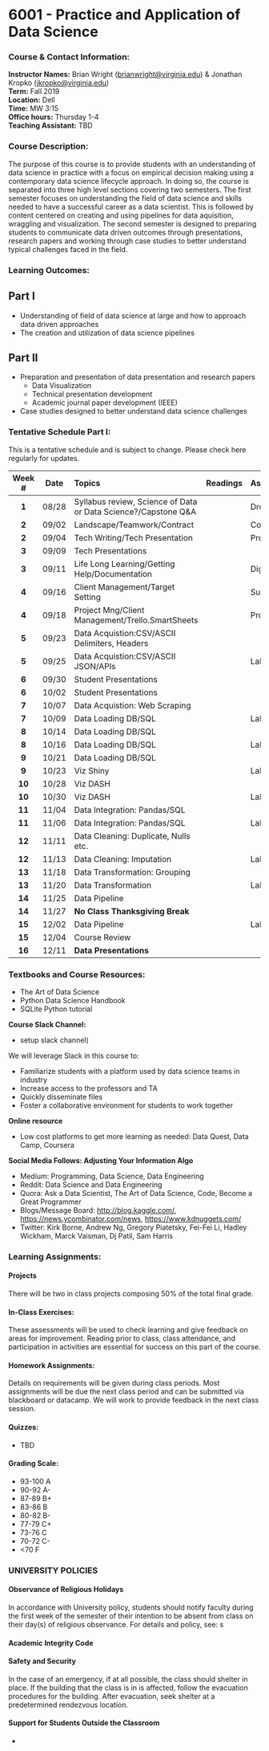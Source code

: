# 6001 - Practice and Application of Data Science

### Course & Contact Information:

**Instructor Names:** Brian Wright (brianwright@virginia.edu) & Jonathan Kropko (jkropko@virginia.edu) \
**Term:** Fall 2019 \
**Location:** Dell  \
**Time:** MW 3:15 \
**Office hours:** Thursday 1-4 \
**Teaching Assistant:** TBD 

###  Course Description:

The purpose of this course is to provide students with an understanding of data science in practice with a focus on empirical decision making using a contemporary data science lifecycle approach. In doing so, the course is separated into three high level sections covering two semesters. The first semester focuses on understanding the field of data science and skills needed to have a successful career as a data scientist. This is followed by content centered on creating and using pipelines for data aquisition, wraggling and visualization.  The second semester is designed to preparing students to communicate data driven outcomes through presentations, research papers and working through  case studies to better understand typical challenges faced in the field.  

### Learning Outcomes:
## Part I
 - Understanding of field of data science at large and how to approach data driven approaches
 - The creation and utilization of data science pipelines
 
 ## Part II
 - Preparation and presentation of data presentation and research papers
    - Data Visualization 
    - Technical presentation development 
    - Academic journal paper development (IEEE)
 - Case studies designed to better understand data science challenges

### Tentative Schedule Part I:
This is a tentative schedule and is subject to change. Please check here regularly for updates.

| Week # |Date   | Topics                                                      | Readings | Assignments | Due    | Prof
| :----: |:----: |:-------|:---------|:------------| :----- | :-----
| **1**  | 08/28 | Syllabus review, Science of Data or Data Science?/Capstone Q&A      |  | Dream Job       |  NC    |B/J  |
| **2**  | 09/02 | Landscape/Teamwork/Contract                                         |  |Contract       |   NC   |B    |
| **2**  | 09/04 | Tech Writing/Tech Presentation                                      |  | Proposal/Presentations   |      |B   |
| **3**  | 09/09 | Tech Presentations                                                  |  |                           |  |B   |
| **3**  | 09/11 | Life Long Learning/Getting Help/Documentation                       |  | Digital Library        |      | B  |
| **4**  | 09/16 | Client Management/Target Setting                                    |  | Success Statement      |      | J  |
| **4**  | 09/18 | Project Mng/Client Management/Trello.SmartSheets                     |  | Project Plan        |      | B  |
| **5**  | 09/23 | Data Acquistion:CSV/ASCII Delimiters, Headers                        |  |         |      | J  |
| **5**  | 09/25 | Data Acquistion:CSV/ASCII JSON/APIs                                  |  | Lab        |  NC    |  J |
| **6** | 09/30 | Student Presentations                                                 |  |         |      |  B/J  |
| **6** | 10/02 | Student Presentations                                                 |  |         |      |  B/J  |
| **7** | 10/07 | Data Acquistion: Web Scraping                                         |  |         |      |  B  |
| **7** | 10/09 | Data Loading DB/SQL                                                   |  | Lab        |      |  R  |
| **8** | 10/14 | Data Loading DB/SQL                                                   |  |        |      |  R  |
| **8** | 10/16 | Data Loading DB/SQL                                                  |  |  Lab       |      |  R  |
| **9** | 10/21 | Data Loading DB/SQL                                                  |  |         |      |  R  |
| **9** | 10/23 | Viz Shiny                                                            |  | Lab        |      |  B  |
| **10** | 10/28 | Viz DASH                                                            |  |         |      |  B/J  |
| **10** | 10/30 | Viz DASH                                                             |  | Lab        |      | B/J   |
| **11** | 11/04 | Data Integration: Pandas/SQL                                         |  |         |      |  R  |
| **11** | 11/06 | Data Integration: Pandas/SQL                                         |  | Lab       |      |  R  |
| **12** | 11/11 | Data Cleaning: Duplicate, Nulls etc.                                 |  |         |      |  B/J  |
| **12** | 11/13 | Data Cleaning: Imputation                                           |  | Lab        |      |  B/J  |
| **13** | 11/18 | Data Transformation: Grouping                                       |  |        |      |  B/J  |
| **13** | 11/20 | Data Transformation                                                |  | Lab        |      | B/J   |
| **14** | 11/25 | Data Pipeline                                                     |  |        |      | R   |
| **14** | 11/27 | **No Class Thanksgiving Break**                                   |  |         |      |    |
| **15** | 12/02 | Data Pipeline                                                 |  | Lab        |      |  R  |
| **15** | 12/04 | Course Review                                                    |  |         |      |  B/J  |
| **16** | 12/11 | **Data Presentations**                                                      |  |         |      |  B/J  |


### Textbooks and Course Resources:
- The Art of Data Science 
- Python Data Science Handbook
- SQLite Python tutorial

**Course Slack Channel:**
- setup slack channel)

We will leverage Slack in this course to: 
- Familiarize students with a platform used by data science teams in industry
- Increase access to the professors and TA
- Quickly disseminate files
- Foster a collaborative environment for students to work together 


**Online resource**
- Low cost platforms to get more learning as needed: Data Quest, Data Camp, Coursera

**Social Media Follows: Adjusting Your Information Algo**
- Medium: Programming, Data Science, Data Engineering
- Reddit: Data Science and Data Engineering
- Quora: Ask a Data Scientist, The Art of Data Science, Code, Become a Great Programmer 
- Blogs/Message Board: http://blog.kaggle.com/, https://news.ycombinator.com/news, https://www.kdnuggets.com/
- Twitter: Kirk Borne, Andrew Ng, Gregory Piatetsky, Fei-Fei Li, Hadley Wickham, Marck Vaisman, Dj Patil, Sam Harris 



### Learning Assignments:

#### Projects
There will be two in class projects composing 50% of the total final grade. 

#### In-Class Exercises:
 These assessments will be used to check learning and give feedback on areas for improvement. Reading prior to class, class attendance, and participation in activities are essential for success on this part of the course.
 
#### Homework Assignments:
 Details on requirements will be given during class periods. Most assignments will be due the next class period and can be submitted via blackboard or datacamp. We will work to provide feedback in the next class session. 


#### Quizzes: 

- TBD


#### Grading Scale:

 - 93-100 A
 - 90-92 A- 
 - 87-89 B+
 - 83-86 B 
 - 80-82 B- 
 - 77-79 C+ 
 - 73-76 C 
 - 70-72 C- 
 - <70 F

###  UNIVERSITY POLICIES 

#### Observance of Religious Holidays 
In accordance with University policy, students should notify faculty during the first week of the semester of their intention to be absent from class on their day(s) of religious observance. 
For details and policy, see: s

#### Academic Integrity Code


#### Safety and Security

In the case of an emergency, if at all possible, the class should shelter in place. If the building that the class is in is affected, follow the evacuation procedures for the building. After evacuation, seek shelter at a predetermined rendezvous location.

#### Support for Students Outside the Classroom

-
